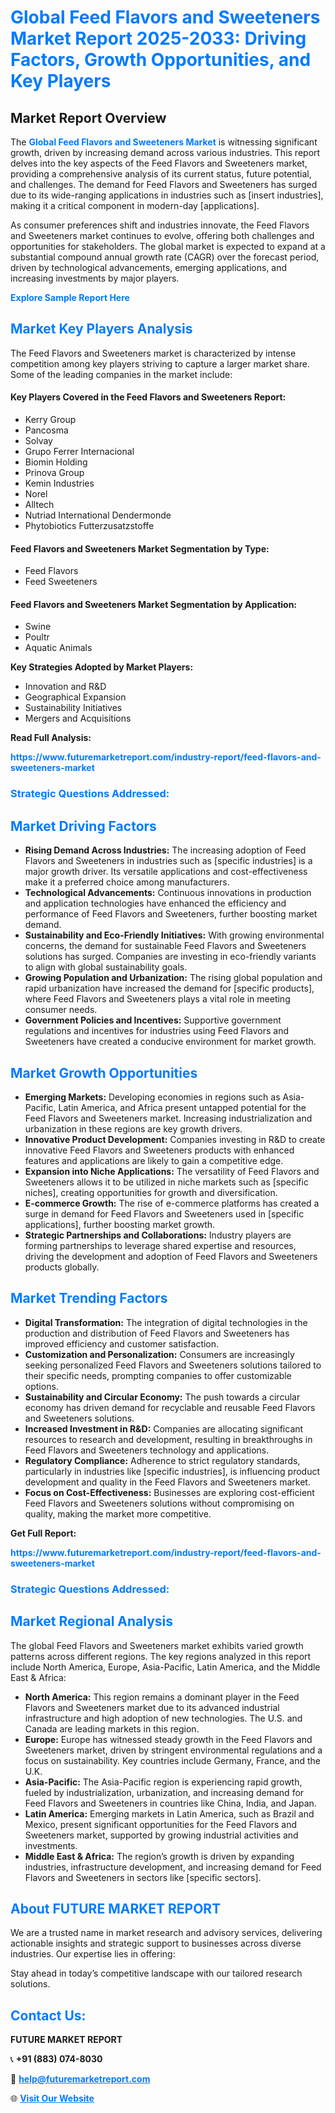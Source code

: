 <h1 style="color: #007BFF;">Global Feed Flavors and Sweeteners Market Report 2025-2033: Driving Factors, Growth Opportunities, and Key Players</h1>

<section id="overview">
<h2>Market Report Overview</h2>
<p>The <a href="https://www.futuremarketreport.com/industry-report/feed-flavors-and-sweeteners-market" style="color: #007BFF; text-decoration: none;"><strong>Global Feed Flavors and Sweeteners Market</strong></a> is witnessing significant growth, driven by increasing demand across various industries. This report delves into the key aspects of the Feed Flavors and Sweeteners market, providing a comprehensive analysis of its current status, future potential, and challenges. The demand for Feed Flavors and Sweeteners has surged due to its wide-ranging applications in industries such as [insert industries], making it a critical component in modern-day [applications].</p>
<p>As consumer preferences shift and industries innovate, the Feed Flavors and Sweeteners market continues to evolve, offering both challenges and opportunities for stakeholders. The global market is expected to expand at a substantial compound annual growth rate (CAGR) over the forecast period, driven by technological advancements, emerging applications, and increasing investments by major players.</p>
</section>

<section id="overview">
<p><a href="https://www.futuremarketreport.com/request-sample/reportId=115175" style="color: #007BFF; text-decoration: none;"><strong>Explore Sample Report Here</strong></a></p>
</section>

<section id="key-players">
<h2 style="color: #007BFF;">Market Key Players Analysis</h2>
<p>The Feed Flavors and Sweeteners market is characterized by intense competition among key players striving to capture a larger market share. Some of the leading companies in the market include:</p>
<h4>Key Players Covered in the Feed Flavors and Sweeteners Report:</h4>
<ul><li>Kerry Group</li><li>Pancosma</li><li>Solvay</li><li>Grupo Ferrer Internacional</li><li>Biomin Holding</li><li>Prinova Group</li><li>Kemin Industries</li><li>Norel</li><li>Alltech</li><li>Nutriad International Dendermonde</li><li>Phytobiotics Futterzusatzstoffe</li></ul>
<h4>Feed Flavors and Sweeteners Market Segmentation by Type:</h4>
<ul><li>Feed Flavors</li><li>Feed Sweeteners</li></ul>

<h4>Feed Flavors and Sweeteners Market Segmentation by Application:</h4>
<ul><li>Swine</li><li>Poultr</li><li>Aquatic Animals</li></ul>
<p><strong>Key Strategies Adopted by Market Players:</strong></p>
<ul>
<li>Innovation and R&D</li>
<li>Geographical Expansion</li>
<li>Sustainability Initiatives</li>
<li>Mergers and Acquisitions</li>
</ul>
</section>

<section>
<p><strong>Read Full Analysis: </strong></p><a href="https://www.futuremarketreport.com/industry-report/feed-flavors-and-sweeteners-market" style="color: #007BFF; text-decoration: none;"><strong>https://www.futuremarketreport.com/industry-report/feed-flavors-and-sweeteners-market</strong></a>
<h3 style="color: #007BFF;">Strategic Questions Addressed:</h3>
</section>

<section id="driving-factors">
<h2 style="color: #007BFF;">Market Driving Factors</h2>
<ul>
<li><strong>Rising Demand Across Industries:</strong> The increasing adoption of Feed Flavors and Sweeteners in industries such as [specific industries] is a major growth driver. Its versatile applications and cost-effectiveness make it a preferred choice among manufacturers.</li>
<li><strong>Technological Advancements:</strong> Continuous innovations in production and application technologies have enhanced the efficiency and performance of Feed Flavors and Sweeteners, further boosting market demand.</li>
<li><strong>Sustainability and Eco-Friendly Initiatives:</strong> With growing environmental concerns, the demand for sustainable Feed Flavors and Sweeteners solutions has surged. Companies are investing in eco-friendly variants to align with global sustainability goals.</li>
<li><strong>Growing Population and Urbanization:</strong> The rising global population and rapid urbanization have increased the demand for [specific products], where Feed Flavors and Sweeteners plays a vital role in meeting consumer needs.</li>
<li><strong>Government Policies and Incentives:</strong> Supportive government regulations and incentives for industries using Feed Flavors and Sweeteners have created a conducive environment for market growth.</li>
</ul>
</section>

<section id="growth-opportunities">
<h2 style="color: #007BFF;">Market Growth Opportunities</h2>
<ul>
<li><strong>Emerging Markets:</strong> Developing economies in regions such as Asia-Pacific, Latin America, and Africa present untapped potential for the Feed Flavors and Sweeteners market. Increasing industrialization and urbanization in these regions are key growth drivers.</li>
<li><strong>Innovative Product Development:</strong> Companies investing in R&D to create innovative Feed Flavors and Sweeteners products with enhanced features and applications are likely to gain a competitive edge.</li>
<li><strong>Expansion into Niche Applications:</strong> The versatility of Feed Flavors and Sweeteners allows it to be utilized in niche markets such as [specific niches], creating opportunities for growth and diversification.</li>
<li><strong>E-commerce Growth:</strong> The rise of e-commerce platforms has created a surge in demand for Feed Flavors and Sweeteners used in [specific applications], further boosting market growth.</li>
<li><strong>Strategic Partnerships and Collaborations:</strong> Industry players are forming partnerships to leverage shared expertise and resources, driving the development and adoption of Feed Flavors and Sweeteners products globally.</li>
</ul>
</section>

<section id="trending-factors">
<h2 style="color: #007BFF;">Market Trending Factors</h2>
<ul>
<li><strong>Digital Transformation:</strong> The integration of digital technologies in the production and distribution of Feed Flavors and Sweeteners has improved efficiency and customer satisfaction.</li>
<li><strong>Customization and Personalization:</strong> Consumers are increasingly seeking personalized Feed Flavors and Sweeteners solutions tailored to their specific needs, prompting companies to offer customizable options.</li>
<li><strong>Sustainability and Circular Economy:</strong> The push towards a circular economy has driven demand for recyclable and reusable Feed Flavors and Sweeteners solutions.</li>
<li><strong>Increased Investment in R&D:</strong> Companies are allocating significant resources to research and development, resulting in breakthroughs in Feed Flavors and Sweeteners technology and applications.</li>
<li><strong>Regulatory Compliance:</strong> Adherence to strict regulatory standards, particularly in industries like [specific industries], is influencing product development and quality in the Feed Flavors and Sweeteners market.</li>
<li><strong>Focus on Cost-Effectiveness:</strong> Businesses are exploring cost-efficient Feed Flavors and Sweeteners solutions without compromising on quality, making the market more competitive.</li>
</ul>
</section>

<section>
<p><strong>Get Full Report: </strong></p><a href="https://www.futuremarketreport.com/industry-report/feed-flavors-and-sweeteners-market" style="color: #007BFF; text-decoration: none;"><strong>https://www.futuremarketreport.com/industry-report/feed-flavors-and-sweeteners-market</strong></a>
<h3 style="color: #007BFF;">Strategic Questions Addressed:</h3>
</section>


<section id="regional-analysis">
<h2 style="color: #007BFF;">Market Regional Analysis</h2>
<p>The global Feed Flavors and Sweeteners market exhibits varied growth patterns across different regions. The key regions analyzed in this report include North America, Europe, Asia-Pacific, Latin America, and the Middle East & Africa:</p>
<ul>
<li><strong>North America:</strong> This region remains a dominant player in the Feed Flavors and Sweeteners market due to its advanced industrial infrastructure and high adoption of new technologies. The U.S. and Canada are leading markets in this region.</li>
<li><strong>Europe:</strong> Europe has witnessed steady growth in the Feed Flavors and Sweeteners market, driven by stringent environmental regulations and a focus on sustainability. Key countries include Germany, France, and the U.K.</li>
<li><strong>Asia-Pacific:</strong> The Asia-Pacific region is experiencing rapid growth, fueled by industrialization, urbanization, and increasing demand for Feed Flavors and Sweeteners in countries like China, India, and Japan.</li>
<li><strong>Latin America:</strong> Emerging markets in Latin America, such as Brazil and Mexico, present significant opportunities for the Feed Flavors and Sweeteners market, supported by growing industrial activities and investments.</li>
<li><strong>Middle East & Africa:</strong> The region’s growth is driven by expanding industries, infrastructure development, and increasing demand for Feed Flavors and Sweeteners in sectors like [specific sectors].</li>
</ul>
</section>

<footer>
<h2 style="color: #007BFF;">About FUTURE MARKET REPORT</h2>
<p>We are a trusted name in market research and advisory services, delivering actionable insights and strategic support to businesses across diverse industries. Our expertise lies in offering:</p>

<p>Stay ahead in today’s competitive landscape with our tailored research solutions.</p>

<h2 style="color: #007BFF;">Contact Us:</h2>
<p><strong>FUTURE MARKET REPORT</strong></p>
<p>📞 <strong>+91 (883) 074-8030</strong></p>
<p>📧 <strong><a href="mailto:help@futuremarketreport.com" style="color: #007BFF;">help@futuremarketreport.com</a></strong></p>
<p>🌐 <strong><a href="https://www.futuremarketreport.com/" style="color: #007BFF;">Visit Our Website</a></strong></p>
</footer>